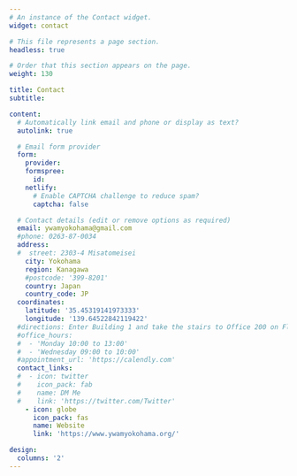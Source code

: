 ```yaml
---
# An instance of the Contact widget.
widget: contact

# This file represents a page section.
headless: true

# Order that this section appears on the page.
weight: 130

title: Contact
subtitle:

content:
  # Automatically link email and phone or display as text?
  autolink: true

  # Email form provider
  form:
    provider:
    formspree:
      id:
    netlify:
      # Enable CAPTCHA challenge to reduce spam?
      captcha: false

  # Contact details (edit or remove options as required)
  email: ywamyokohama@gmail.com
  #phone: 0263-87-0034
  address:
  #  street: 2303-4 Misatomeisei
    city: Yokohama
    region: Kanagawa
    #postcode: '399-8201'
    country: Japan
    country_code: JP
  coordinates:
    latitude: '35.45319141973333'
    longitude: '139.64522842119422'
  #directions: Enter Building 1 and take the stairs to Office 200 on Floor 2
  #office_hours:
  #  - 'Monday 10:00 to 13:00'
  #  - 'Wednesday 09:00 to 10:00'
  #appointment_url: 'https://calendly.com'
  contact_links:
  #  - icon: twitter
  #    icon_pack: fab
  #    name: DM Me
  #    link: 'https://twitter.com/Twitter'
    - icon: globe
      icon_pack: fas
      name: Website
      link: 'https://www.ywamyokohama.org/'

design:
  columns: '2'
---
```

